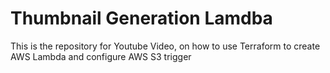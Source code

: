 # Thumbnail Generation Lamdba

This is the repository for Youtube Video, on how to use Terraform to create AWS Lambda and configure AWS S3 trigger
